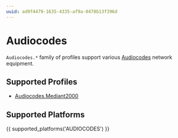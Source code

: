 ```yaml
---
uuid: ad9f4479-1635-4335-af9a-0478b13f396d
---
```

# Audiocodes

`Audiocodes.*` family of profiles support various [Audiocodes](https://www.audiocodes.com/)
network equipment.

## Supported Profiles

- [Audiocodes.Mediant2000](Audiocodes.Mediant2000.md)

## Supported Platforms

{{ supported_platforms('AUDIOCODES') }}
